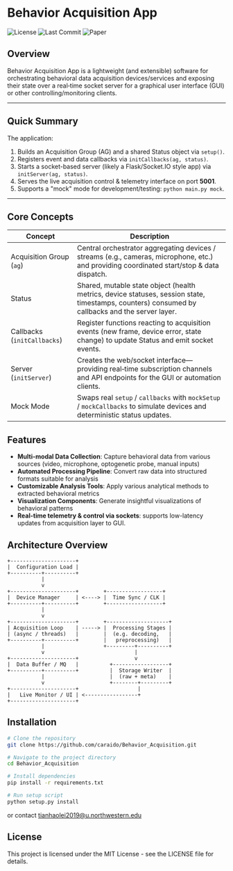 # Behavior Acquisition App

![License](https://img.shields.io/github/license/caraido/Behavior_Acquisition)
![Last Commit](https://img.shields.io/github/last-commit/caraido/Behavior_Acquisition)
![Paper](https://doi.org/10.1016/j.cub.2024.11.041)

## Overview

Behavior Acquisition App is a lightweight (and extensible) software for orchestrating behavioral data acquisition devices/services and exposing their state over a real‑time socket server for a graphical user interface (GUI) or other controlling/monitoring clients.

---

## Quick Summary

The application:

1. Builds an Acquisition Group (AG) and a shared Status object via `setup()`.
2. Registers event and data callbacks via `initCallbacks(ag, status)`.
3. Starts a socket-based server (likely a Flask/Socket.IO style app) via `initServer(ag, status)`.
4. Serves the live acquisition control & telemetry interface on port **5001**.
5. Supports a "mock" mode for development/testing: `python main.py mock`.

---

## Core Concepts

| Concept | Description |
|--------|-------------|
| Acquisition Group (`ag`) | Central orchestrator aggregating devices / streams (e.g., cameras, microphone, etc.) and providing coordinated start/stop & data dispatch. |
| Status | Shared, mutable state object (health metrics, device statuses, session state, timestamps, counters) consumed by callbacks and the server layer. |
| Callbacks (`initCallbacks`) | Register functions reacting to acquisition events (new frame, device error, state change) to update Status and emit socket events. |
| Server (`initServer`) | Creates the web/socket interface—providing real‑time subscription channels and API endpoints for the GUI or automation clients. |
| Mock Mode | Swaps real `setup` / `callbacks` with `mockSetup` / `mockCallbacks` to simulate devices and deterministic status updates. |

## Features

- **Multi-modal Data Collection**: Capture behavioral data from various sources (video, microphone, optogenetic probe, manual inputs)
- **Automated Processing Pipeline**: Convert raw data into structured formats suitable for analysis
- **Customizable Analysis Tools**: Apply various analytical methods to extracted behavioral metrics
- **Visualization Components**: Generate insightful visualizations of behavioral patterns
- **Real-time telemetry & control via sockets**: supports low-latency updates from acquisition layer to GUI.

## Architecture Overview

```
+---------------------+
|  Configuration Load |
+----------+----------+
           |
           v
+---------------------+        +------------------+
|  Device Manager     | <----> |  Time Sync / CLK |
+----------+----------+        +------------------+
           |
           v
+---------------------+        +--------------------+
| Acquisition Loop    | -----> |  Processing Stages |
| (async / threads)   |        |  (e.g. decoding,   |
+----------+----------+        |   preprocessing)   |
           |                   +---------+----------+
           v                             |
+---------------------+                  v
|  Data Buffer / MQ   |          +------------------+
+----------+----------+          |  Storage Writer  |
           |                     |  (raw + meta)    |
           v                     +--------+---------+
+---------------------+                   |
|   Live Monitor / UI | <-----------------+
+---------------------+
```



## Installation

```bash
# Clone the repository
git clone https://github.com/caraido/Behavior_Acquisition.git

# Navigate to the project directory
cd Behavior_Acquisition

# Install dependencies
pip install -r requirements.txt

# Run setup script
python setup.py install
```
or contact tianhaolei2019@u.northwestern.edu

## License

This project is licensed under the MIT License - see the LICENSE file for details.
